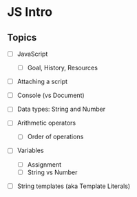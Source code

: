 # JS Intro

## Topics
- [ ] JavaScript
  - [ ] Goal, History, Resources
- [ ] Attaching a script
- [ ] Console (vs Document)
- [ ] Data types: String and Number
- [ ] Arithmetic operators
  - [ ] Order of operations
- [ ] Variables
  - [ ] Assignment
  - [ ] String vs Number
- [ ] String templates (aka Template Literals)

